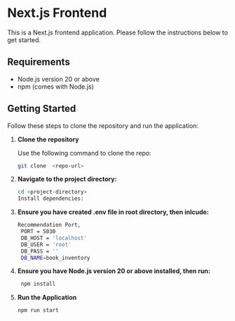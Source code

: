 # Next.js Frontend

This is a Next.js frontend application. Please follow the instructions below to get started.

## Requirements

- Node.js version 20 or above
- npm (comes with Node.js)

## Getting Started

Follow these steps to clone the repository and run the application:

1. **Clone the repository**

   Use the following command to clone the repo:

   ```bash
   git clone  <repo-url>
   
2. **Navigate to the project directory:**

    ```bash
    cd <project-directory>
    Install dependencies:

3. **Ensure you have created .env file in root directory, then inlcude:**
   ```bash
   Recommendation Port,
    PORT = 5030
    DB_HOST = 'localhost'
    DB_USER = 'root'  
    DB_PASS = ''
    DB_NAME=book_inventory

4. **Ensure you have Node.js version 20 or above installed, then run:**
   ```bash
    npm install

5. **Run the Application**

    ```bash
    npm run start

